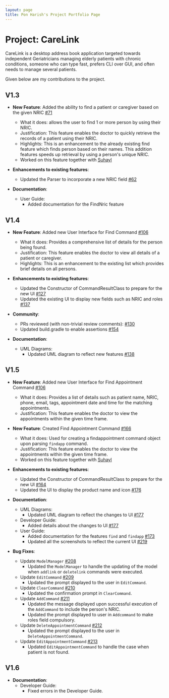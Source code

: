 ```yaml
---
layout: page
title: Pon Harish's Project Portfolio Page
---
```


# Project: CareLink

CareLink is a desktop address book application targeted towards independent Geriatricians managing elderly patients with chronic conditions, someone who can type fast, prefers CLI over GUI, and often needs to manage several patients.

Given below are my contributions to the project.

## V1.3

* **New Feature**: Added the ability to find a patient or caregiver based on the given NRIC [\#71](https://github.com/AY2425S1-CS2103T-T13-4/tp/issues/71)
  * What it does: allows the user to find 1 or more person by using their NRIC.
  * Justification: This feature enables the doctor to quickly retrieve the records of a patient using their NRIC.
  * Highlights: This is an enhancement to the already existing find feature which finds person based on their names. 
  This addition features speeds up retrieval by using a person's unique NRIC.
  * Worked on this feature together with [Suhayl](suhayl13.md)


* **Enhancements to existing features**:
  * Updated the Parser to incorporate a new NRIC field [\#62](https://github.com/AY2425S1-CS2103T-T13-4/tp/pull/62)


* **Documentation**:
  * User Guide:
    * Added documentation for the FindNric feature


## V1.4
* **New Feature**: Added new User Interface for Find Command [\#106](https://github.com/AY2425S1-CS2103T-T13-4/tp/issues/106)
  * What it does: Provides a comprehensive list of details for the person being found.
  * Justification: This feature enables the doctor to view all details of a patient or caregiver.
  * Highlights: This is an enhancement to the existing list which provides brief details on all persons.


* **Enhancements to existing features**:
    * Updated the Constructor of CommandResultClass to prepare for the new UI [\#127](https://github.com/AY2425S1-CS2103T-T13-4/tp/pull/127)
    * Updated the existing UI to display new fields such as NRIC and roles [\#137](https://github.com/AY2425S1-CS2103T-T13-4/tp/pull/137)
  

* **Community**:
  * PRs reviewed (with non-trivial review comments): [\#130](https://github.com/AY2425S1-CS2103T-T13-4/tp/pull/130)
  * Updated build.gradle to enable assertions [\#154](https://github.com/AY2425S1-CS2103T-T13-4/tp/pull/154)


* **Documentation**:
  * UML Diagrams:
    * Updated UML diagram to reflect new features [\#138](https://github.com/AY2425S1-CS2103T-T13-4/tp/pull/138)


## V1.5
* **New Feature**: Added new User Interface for Find Appointment Command [\#106](https://github.com/AY2425S1-CS2103T-T13-4/tp/issues/106)
  * What it does: Provides a list of details such as patient name, NRIC, phone, email, tags, appointment date and time for the matching appointments.
  * Justification: This feature enables the doctor to view the appointments within the given time frame.


* **New Feature**: Created Find Appointment Command [\#166](https://github.com/AY2425S1-CS2103T-T13-4/tp/issues/166)
  * What it does: Used for creating a findappointment command object upon parsing `findapp` command.
  * Justification: This feature enables the doctor to view the appointments within the given time frame.
  * Worked on this feature together with [Suhayl](suhayl13.md)


* **Enhancements to existing features**:
  * Updated the Constructor of CommandResultClass to prepare for the new UI [\#164](https://github.com/AY2425S1-CS2103T-T13-4/tp/pull/164)
  * Updated the UI to display the product name and icon [\#176](https://github.com/AY2425S1-CS2103T-T13-4/tp/pull/176)


* **Documentation**:
  * UML Diagrams:
    * Updated UML diagram to reflect the changes to UI [\#177](https://github.com/AY2425S1-CS2103T-T13-4/tp/pull/177)
  * Developer Guide:
    * Added details about the changes to UI [\#177](https://github.com/AY2425S1-CS2103T-T13-4/tp/pull/177)
  * User Guide:
    * Added documentation for the features `find` and `findapp` [\#173](https://github.com/AY2425S1-CS2103T-T13-4/tp/pull/173)
    * Updated all the screenshots to reflect the current UI [\#219](https://github.com/AY2425S1-CS2103T-T13-4/tp/pull/219)


* **Bug Fixes**:
  * Update `ModelManager` [\#208](https://github.com/AY2425S1-CS2103T-T13-4/tp/pull/208)
    * Updated the `ModelManager` to handle the updating of the model when `addlink` or `deletelink` commands were executed.
  * Update `EditCommand` [\#209](https://github.com/AY2425S1-CS2103T-T13-4/tp/pull/209)
    * Updated the prompt displayed to the user in `EditCommand`.
  * Update `ClearCommand` [\#210](https://github.com/AY2425S1-CS2103T-T13-4/tp/pull/210)
    * Updated the confirmation prompt in `ClearCommand`.
  * Update `AddCommand` [\#211](https://github.com/AY2425S1-CS2103T-T13-4/tp/pull/211)
    * Updated the message displayed upon successful execution of the `AddCommand` to include the person's NRIC.
    * Updated the prompt displayed to user in `Addcommand` to make roles field compulsory.
  * Update `DeleteAppointmentCommand` [\#212](https://github.com/AY2425S1-CS2103T-T13-4/tp/pull/212)
    * Updated the prompt displayed to the user in `DeleteAppointmentCommand`.
  * Update `EditAppointmentCommand` [\#213](https://github.com/AY2425S1-CS2103T-T13-4/tp/pull/213)
    * Updated `EditAppointmentCommand` to handle the case when patient is not found.

## V1.6
* **Documentation**:
  * Developer Guide:
    * Fixed errors in the Developer Guide.